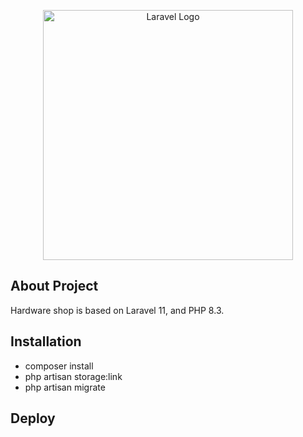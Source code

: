 <p align="center"><a href="https://laravel.com" target="_blank"><img src="https://raw.githubusercontent.com/laravel/art/master/logo-lockup/5%20SVG/2%20CMYK/1%20Full%20Color/laravel-logolockup-cmyk-red.svg" width="400" alt="Laravel Logo"></a></p>


## About Project
Hardware shop is based on Laravel 11, and PHP 8.3.

## Installation
- composer install
- php artisan storage:link
- php artisan migrate

## Deploy

